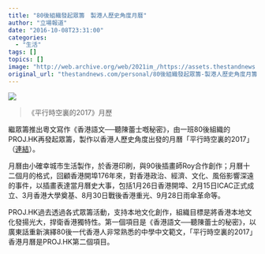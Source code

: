 ```yaml
---
title: "80後組織發起眾籌　製港人歷史角度月曆"
author: "立場報道"
date: "2016-10-08T23:31:00"
categories:
  - "生活"
tags: []
topics: []
image: "http://web.archive.org/web/2021im_/https://assets.thestandnews.com/media/photos/calendar-design-all_5N6E9.jpg"
original_url: "thestandnews.com/personal/80後組織發起眾籌-製港人歷史角度月籌"
---
```

![](http://web.archive.org/web/2021im_/https://assets.thestandnews.com/media/photos/calendar-design-all_5N6E9.jpg)
> 《平行時空裏的2017》月歷

繼眾籌推出粵文寫作《香港語文──聽陳蕾士嘅秘密》，由一班80後組織的PROJ.HK再發起眾籌，製作以香港人歷史角度出發的月曆「平行時空裏的2017」（[連結](http://web.archive.org/web/20211229103110/http://proj.hk/CalendarPrologue)）。

月曆由小確幸城市生活製作，於香港印刷，與90後插畫師Roy合作創作；月曆十二個月的格式，回顧香港開埠176年來，對香港政治、經濟、文化、風俗影響深遠的事件，以插畫表達當月曆史大事，包括1月26日香港開埠、2月15日ICAC正式成立、3月香港大學奠基、8月30日戰後香港重光、9月28日雨傘革命等。

PROJ.HK過去透過各式眾籌活動，支持本地文化創作，組織目標是將香港本地文化發揚光大，捍衛香港獨特性。第一個項目是《香港語文──聽陳蕾士的秘密》，以廣東話重新演繹80後一代香港人非常熟悉的中學中文範文，「平行時空裏的2017」香港月曆是PROJ.HK第二個項目。